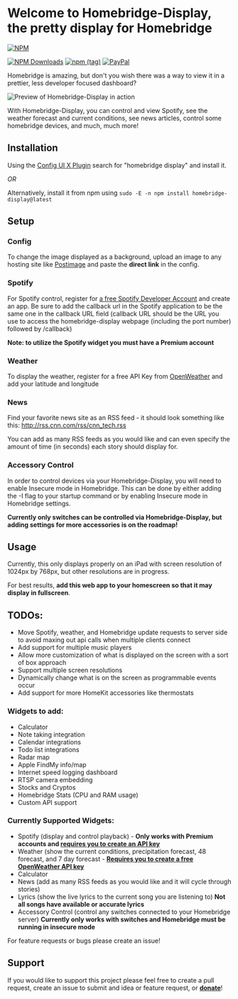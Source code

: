 # Welcome to Homebridge-Display, the pretty display for Homebridge

[![NPM](https://nodei.co/npm/homebridge-display.png?compact=true)](https://www.npmjs.com/package/homebridge-display)

[![NPM Downloads](https://img.shields.io/npm/dt/homebridge-display)](https://www.npmjs.com/package/homebridge-display)
[![npm (tag)](https://img.shields.io/npm/v/homebridge-display/latest)](https://www.npmjs.com/package/homebridge-display/v/latest)
[![PayPal](https://img.shields.io/badge/PayPal-Donate-green)](https://www.paypal.com/cgi-bin/webscr?cmd=_donations&business=eric%40andrechek.com&currency_code=USD&source=url)

Homebridge is amazing, but don't you wish there was a way to view it in a prettier, less developer focused dashboard?

![Preview of Homebridge-Display in action](https://i.postimg.cc/sx6Trhdr/demo.jpg)

With Homebridge-Display, you can control and view Spotify, see the weather forecast and current conditions, see news articles, control some homebridge devices, and much, much more!

## Installation

Using the [Config UI X Plugin](https://github.com/oznu/homebridge-config-ui-x#readme) search for "homebridge display" and install it. 

*OR*

Alternatively, install it from npm using `sudo -E -n npm install homebridge-display@latest`

## Setup

### Config
To change the image displayed as a background, upload an image to any hosting site like [Postimage](https://postimages.org/) and paste the **direct link** in the config.

### Spotify
For Spotify control, register for [a free Spotify Developer Account](https://developer.spotify.com/dashboard/applications) and create an app. Be sure to add the callback url in the Spotify application to be the same one in the callback URL field (callback URL should be the URL you use to access the homebridge-display webpage (including the port number) followed by /callback)

**Note: to utilize the Spotify widget you must have a Premium account**

### Weather
To display the weather, register for a free API Key from [OpenWeather](https://openweathermap.org/api) and add your latitude and longitude

### News
Find your favorite news site as an RSS feed - it should look something like this: http://rss.cnn.com/rss/cnn_tech.rss

You can add as many RSS feeds as you would like and can even specify the amount of time (in seconds) each story should display for.

### Accessory Control
In order to control devices via your Homebridge-Display, you will need to enable Insecure mode in Homebridge. This can be done by either adding the -I flag to your startup command or by enabling Insecure mode in Homebridge settings.

**Currently only switches can be controlled via Homebridge-Display, but adding settings for more accessories is on the roadmap!**

## Usage
Currently, this only displays properly on an iPad with screen resolution of  1024px by 768px, but other resolutions are in progress.

For best results, **add this web app to your homescreen so that it may display in fullscreen**.

## TODOs:
- Move Spotify, weather, and Homebridge update requests to server side to avoid maxing out api calls when multiple clients connect
- Add support for multiple music players
- Allow more customization of what is displayed on the screen with a sort of box approach
- Support multiple screen resolutions
- Dynamically change what is on the screen as programmable events occur
- Add support for more HomeKit accessories like thermostats

### Widgets to add:
- Calculator
- Note taking integration
- Calendar integrations
- Todo list integrations
- Radar map
- Apple FindMy info/map
- Internet speed logging dashboard
- RTSP camera embedding
- Stocks and Cryptos
- Homebridge Stats (CPU and RAM usage)
- Custom API support

### Currently Supported Widgets:
- Spotify (display and control playback) - **Only works with Premium accounts and [requires you to create an API key](###Spotify)**
- Weather (show the current conditions, precipitation forecast, 48 forecast, and 7 day forecast - **[Requires you to create a free OpenWeather API key](###Weather)**
- Calculator
- News (add as many RSS feeds as you would like and it will cycle through stories)
- Lyrics (show the live lyrics to the current song you are listening to) **Not all songs have available or accurate lyrics**
- Accessory Control (control any switches connected to your Homebridge server) **Currently only works with switches and Homebridge must be running in insecure mode**

For feature requests or bugs please create an issue!

## Support
If you would like to support this project please feel free to create a pull request, create an issue to submit and idea or feature request, or **[donate](https://www.paypal.com/cgi-bin/webscr?cmd=_donations&business=eric%40andrechek.com&currency_code=USD&source=url)**!